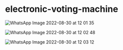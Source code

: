# electronic-voting-machine

![WhatsApp Image 2022-08-30 at 12 01 35](https://user-images.githubusercontent.com/104745187/187472208-26fc5ae1-1fc7-4efd-83e7-9c48cc4de806.jpeg)

![WhatsApp Image 2022-08-30 at 12 02 48](https://user-images.githubusercontent.com/104745187/187472220-4e68559b-138a-4154-a72f-0557b177fadf.jpeg)

![WhatsApp Image 2022-08-30 at 12 03 12](https://user-images.githubusercontent.com/104745187/187472235-5d1dc1fd-76be-48a2-98c2-868ae5678973.jpeg)
